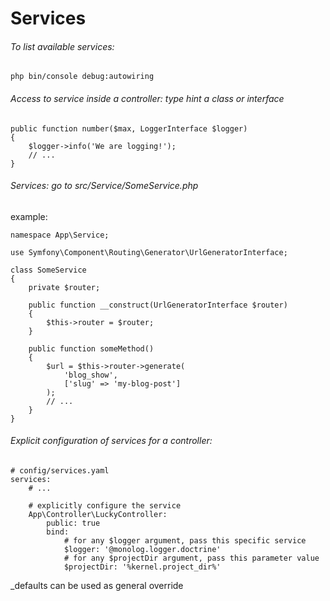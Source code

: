 # Services

###### To list available services:
```
php bin/console debug:autowiring
```

###### Access to service inside a controller: type hint a class or interface
```
public function number($max, LoggerInterface $logger)
{
    $logger->info('We are logging!');
    // ...
}
```

###### Services: go to src/Service/SomeService.php
example:
```
namespace App\Service;

use Symfony\Component\Routing\Generator\UrlGeneratorInterface;

class SomeService
{
    private $router;

    public function __construct(UrlGeneratorInterface $router)
    {
        $this->router = $router;
    }

    public function someMethod()
    {
        $url = $this->router->generate(
            'blog_show',
            ['slug' => 'my-blog-post']
        );
        // ...
    }
}
```

###### Explicit configuration of services for a controller:
```
# config/services.yaml
services:
    # ...

    # explicitly configure the service
    App\Controller\LuckyController:
        public: true
        bind:
            # for any $logger argument, pass this specific service
            $logger: '@monolog.logger.doctrine'
            # for any $projectDir argument, pass this parameter value
            $projectDir: '%kernel.project_dir%'
```
_defaults can be used as general override